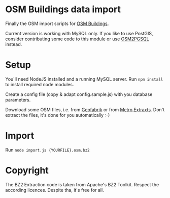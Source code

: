 OSM Buildings data import
=========================

Finally the OSM import scripts for <a href="http://osmbuildings.org/">OSM Buildings</a>.

Current version is working with MySQL only. If you like to use PostGIS, 
consider contributing some code to this module or use <a href="https://github.com/openstreetmap/osm2pgsql">OSM2PGSQL</a> instead.

# Setup

You'll need NodeJS installed and a running MySQL server.
Run `npm install` to install required node modules.

Create a config file (copy & adapt config.sample.js) with you database parameters.

Download some OSM files, i.e. from <a href="http://download.geofabrik.de">Geofabrik</a> or from <a href="http://metro.teczno.com/">Metro Extraxts</a>.
Don't extract the files, it's done for you automatically :-)

# Import

Run `node import.js {YOURFILE}.osm.bz2`

# Copyright

The BZ2 Extraction code is taken from Apache's BZ2 Toolkit. Respect the according licences.
Despite tha, it's free for all.

